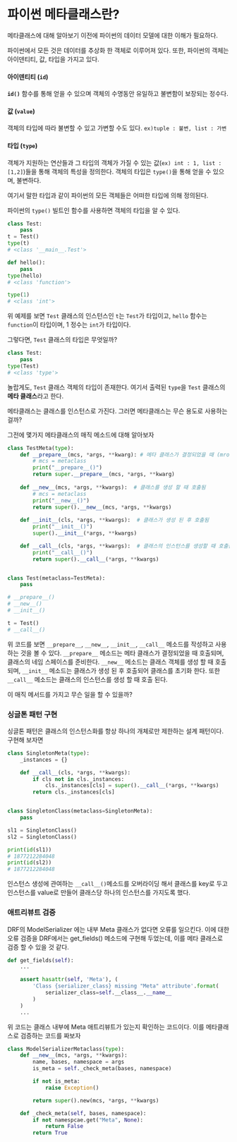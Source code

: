 # 파이썬 메타클래스란?

메타클래스에 대해 알아보기 이전에 파이썬의 데이터 모델에 대한 이해가 필요하다.

파이썬에서 모든 것은 데이터를 추상화 한 객체로 이루어져 있다.
또한, 파이썬의 객체는 아이덴티티, 값, 타입을 가지고 있다.

#### 아이덴티티 (`id`)
**`id()`** 함수를 통해 얻을 수 있으며 객체의 수명동안 유일하고 불변함이 보장되는 정수다.
#### 값 (`value`)
객체의 타입에 따라 불변할 수 있고 가변할 수도 있다. `ex)tuple : 불변, list : 가변`
#### 타입 (`type`)
객체가 지원하는 연산들과 그 타입의 객체가 가질 수 있는 값(`ex) int : 1, list : [1,2]`)들을 통해 객체의 특성을 정의한다. 객체의 타입은 `type()`을 통해 얻을 수 있으며, 불변하다.

여기서 말한 타입과 같이 파이썬의 모든 객체들은 어떠한 타입에 의해 정의된다.

파이썬의 `type()` 빌트인 함수를 사용하면 객체의 타입을 알 수 있다.
```python
class Test:
    pass
t = Test()
type(t)
# <class '__main__.Test'>

def hello():
    pass
type(hello)
# <class 'function'>

type(1)
# <class 'int'>
```
위 예제를 보면 `Test` 클래스의 인스턴스인 `t`는 `Test`가 타입이고, `hello` 함수는 `function`이 타입이며, 1 정수는 `int`가 타입이다.

그렇다면, `Test` 클래스의 타입은 무엇일까?
```python
class Test:
    pass
type(Test)
# <class 'type'>
```
놀랍게도, `Test` 클래스 객체의 타입이 존재한다.
여기서 출력된 `type`을 `Test` 클래스의 **메타 클래스**라고 한다.

메타클래스는 클래스를 인스턴스로 가진다.
그러면 메타클래스는 무슨 용도로 사용하는 걸까?

그전에 몇가지 메타클래스의 매직 메소드에 대해 알아보자
```python
class TestMeta(type):
    def __prepare__(mcs, *args, **kwarg): # 메타 클래스가 결정되었을 때 (mro가 구성된 후) 클래스 정의를 위해 호출된다.
        # mcs = metaclass
        print("__prepare__()")
        return super.__prepare__(mcs, *args, **kwarg)
    
    def __new__(mcs, *args, **kwargs):  # 클래스를 생성 할 때 호출됨
        # mcs = metaclass
        print("__new__()")
        return super().__new__(mcs, *args, **kwargs)
    
    def __init__(cls, *args, **kwargs):  # 클래스가 생성 된 후 호출됨
        print("__init__()")
        super().__init__(*args, **kwargs)

    def __call__(cls, *args, **kwargs):  # 클래스의 인스턴스를 생성할 때 호출됨
        print("__call__()")
        return super().__call__(*args, **kwargs)


class Test(metaclass=TestMeta):
    pass

# __prepare__()
# __new__()
# __init__()

t = Test()
# __call__()
```
위 코드를 보면 `__prepare__`, `__new__`, `__init__`, `__call__` 메소드를 작성하고 사용하는 것을 볼 수 있다.
`__prepare__` 메소드는 메타 클래스가 결정되었을 때 호출되며, 클래스의 네임 스페이스를 준비한다.
`__new__` 메소드는 클래스 객체를 생성 할 때 호출되며, `__init__` 메소드는 클래스가 생성 된 후 호출되어 클래스를 초기화 한다.
또한 `__call__` 메소드는 클래스의 인스턴스를 생성 할 때 호출 된다.

이 매직 메서드를 가지고 무슨 일을 할 수 있을까?

### 싱글톤 패턴 구현
싱글톤 패턴은 클래스의 인스턴스화를 항상 하나의 개체로만 제한하는 설계 패턴이다.
구현해 보자면
```py
class SingletonMeta(type):
    _instances = {}

    def __call__(cls, *args, **kwargs):
        if cls not in cls._instances:
            cls._instances[cls] = super().__call__(*args, **kwargs)
        return cls._instances[cls]


class SingletonClass(metaclass=SingletonMeta):
    pass

sl1 = SingletonClass()
sl2 = SingletonClass()

print(id(sl1))
# 1877212284048
print(id(sl2))
# 1877212284048
```
인스턴스 생성에 관여하는 `__call__()`메소드를 오버라이딩 해서 클래스를 key로 두고 인스턴스를 value로 만들어 클래스당 하나의 인스턴스를 가지도록 했다.

### 애트리뷰트 검증
DRF의 ModelSerializer 에는 내부 Meta 클래스가 없다면 오류를 일으킨다. 이에 대한 오류 검증을 DRF에서는 get_fields() 메소드에 구현해 두었는데, 이를 메타 클래스로 검증 할 수 있을 것 같다.
```python
def get_fields(self):
    ...

    assert hasattr(self, 'Meta'), (
        'Class {serializer_class} missing "Meta" attribute'.format(
            serializer_class=self.__class__.__name__
        )
    )
    ...
```
위 코드는 클래스 내부에 Meta 애트리뷰트가 있는지 확인하는 코드이다. 이를 메타클래스로 검증하는 코드를 짜보자
```python
class ModelSerializerMetaclass(type):
    def __new__(mcs, *args, **kwargs):
        name, bases, namespace = args
        is_meta = self._check_meta(bases, namespace)

        if not is_meta:
            raise Exception()

        return super().new(mcs, *args, **kwargs)

    def _check_meta(self, bases, namespace):
        if not namespcae.get("Meta", None):
            return False
        return True
```